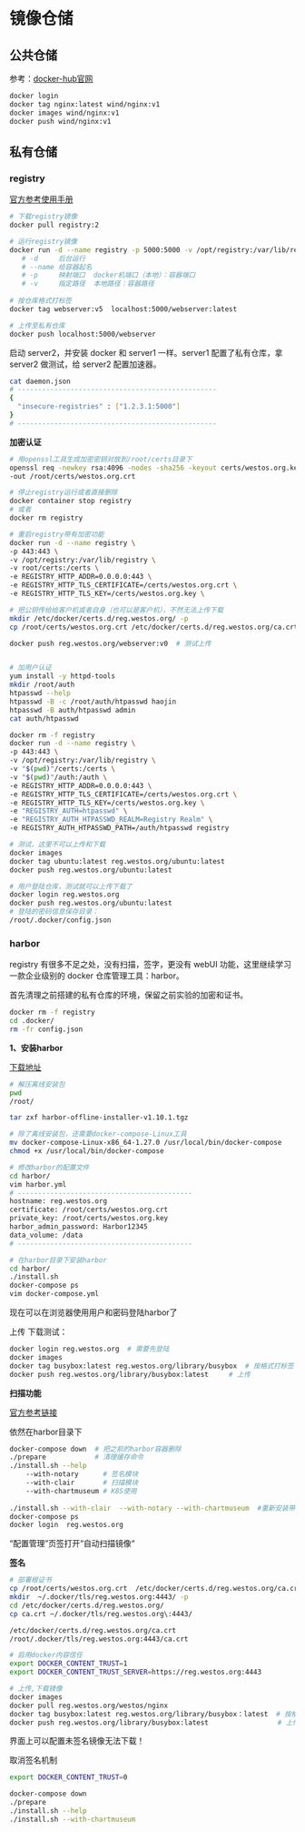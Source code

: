 # 镜像仓储



## 公共仓储

参考：[docker-hub官网](https://hub.docker.com/)

```sh
docker login
docker tag nginx:latest wind/nginx:v1
docker images wind/nginx:v1
docker push wind/nginx:v1
```



## 私有仓储



### registry

[官方参考使用手册](https://docs.docker.com/registry/insecure/)

```sh
# 下载registry镜像
docker pull registry:2

# 运行registry镜像
docker run -d --name registry -p 5000:5000 -v /opt/registry:/var/lib/registry registry
   # -d     后台运行 
   # --name 给容器起名  
   # -p     映射端口  docker机端口（本地）：容器端口
   # -v     指定路径  本地路径：容器路径
   
# 按仓库格式打标签
docker tag webserver:v5  localhost:5000/webserver:latest

# 上传至私有仓库
docker push localhost:5000/webserver
```

启动 server2，并安装 docker 和 server1 一样。server1 配置了私有仓库，拿 server2 做测试，给 server2 配置加速器。

```sh
cat daemon.json
# -------------------------------------------------
{
  "insecure-registries" : ["1.2.3.1:5000"]
}
# -------------------------------------------------
```

**加密认证**

```sh
# 用openssl工具生成加密密钥对放到/root/certs目录下
openssl req -newkey rsa:4096 -nodes -sha256 -keyout certs/westos.org.key -x509 -days 365 \
-out /root/certs/westos.org.crt

# 停止registry运行或者直接删除
docker container stop registry 
# 或者 
docker rm registry

# 重启registry带有加密功能
docker run -d --name registry \
-p 443:443 \
-v /opt/registry:/var/lib/registry \
-v root/certs:/certs \
-e REGISTRY_HTTP_ADDR=0.0.0.0:443 \
-e REGISTRY_HTTP_TLS_CERTIFICATE=/certs/westos.org.crt \
-e REGISTRY_HTTP_TLS_KEY=/certs/westos.org.key \

# 把公钥传给给客户机或者自身（也可以是客户机），不然无法上传下载
mkdir /etc/docker/certs.d/reg.westos.org/ -p
cp /root/certs/westos.org.crt /etc/docker/certs.d/reg.westos.org/ca.crt

docker push reg.westos.org/webserver:v0  # 测试上传


# 加用户认证
yum install -y httpd-tools
mkdir /root/auth
htpasswd --help
htpasswd -B -c /root/auth/htpasswd haojin
htpasswd -B auth/htpasswd admin
cat auth/htpasswd 

docker rm -f registry 
docker run -d --name registry \
-p 443:443 \
-v /opt/registry:/var/lib/registry \
-v "$(pwd)"/certs:/certs \
-v "$(pwd)"/auth:/auth \
-e REGISTRY_HTTP_ADDR=0.0.0.0:443 \
-e REGISTRY_HTTP_TLS_CERTIFICATE=/certs/westos.org.crt \
-e REGISTRY_HTTP_TLS_KEY=/certs/westos.org.key \
-e "REGISTRY_AUTH=htpasswd" \
-e "REGISTRY_AUTH_HTPASSWD_REALM=Registry Realm" \
-e REGISTRY_AUTH_HTPASSWD_PATH=/auth/htpasswd registry

# 测试，这里不可以上传和下载
docker images 
docker tag ubuntu:latest reg.westos.org/ubuntu:latest
docker push reg.westos.org/ubuntu:latest

# 用户登陆仓库，测试就可以上传下载了
docker login reg.westos.org
docker push reg.westos.org/ubuntu:latest
# 登陆的密码信息保存目录：
/root/.docker/config.json
```



### harbor

registry 有很多不足之处，没有扫描，签字，更没有 webUI 功能，这里继续学习一款企业级别的 docker 仓库管理工具：harbor。

首先清理之前搭建的私有仓库的环境，保留之前实验的加密和证书。

```sh
docker rm -f registry 
cd .docker/
rm -fr config.json
```

**1、安装harbor**

[下载地址](https://github.com/goharbor/harbor/releases)

```sh
# 解压离线安装包
pwd
/root/

tar zxf harbor-offline-installer-v1.10.1.tgz 

# 除了离线安装包，还需要docker-compose-Linux工具
mv docker-compose-Linux-x86_64-1.27.0 /usr/local/bin/docker-compose
chmod +x /usr/local/bin/docker-compose

# 修改harbor的配置文件
cd harbor/
vim harbor.yml
# -------------------------------------------
hostname: reg.westos.org
certificate: /root/certs/westos.org.crt
private_key: /root/certs/westos.org.key
harbor_admin_password: Harbor12345
data_volume: /data
# -------------------------------------------

# 在harbor目录下安装harbor
cd harbor/
./install.sh 
docker-compose ps
vim docker-compose.yml
```

现在可以在浏览器使用用户和密码登陆harbor了

上传 下载测试：

```sh
docker login reg.westos.org  # 需要先登陆
docker images
docker tag busybox:latest reg.westos.org/library/busybox  # 按格式打标签
docker push reg.westos.org/library/busybox:latest     # 上传
```

**扫描功能**

[官方参考链接](https://goharbor.io/docs/1.10/working-with-projects/working-with-images/pulling-pushing-images/)

依然在harbor目录下

```sh
docker-compose down  # 把之前的harbor容器删除
./prepare            # 清理缓存命令
./install.sh --help
    --with-notary      # 签名模块
    --with-clair       # 扫描模块
    --with-chartmuseum # K8S使用
   
./install.sh --with-clair  --with-notary --with-chartmuseum  #重新安装带扫描签名模块的harbor
docker-compose ps
docker login  reg.westos.org
```

“配置管理”页签打开“自动扫描镜像“

**签名**

```sh
# 部署根证书
cp /root/certs/westos.org.crt  /etc/docker/certs.d/reg.westos.org/ca.crt
mkdir  ~/.docker/tls/reg.westos.org:4443/ -p
cd /etc/docker/certs.d/reg.westos.org/
cp ca.crt ~/.docker/tls/reg.westos.org\:4443/

/etc/docker/certs.d/reg.westos.org/ca.crt
/root/.docker/tls/reg.westos.org:4443/ca.crt

# 启用docker内容信任
export DOCKER_CONTENT_TRUST=1    
export DOCKER_CONTENT_TRUST_SERVER=https://reg.westos.org:4443  

# 上传,下载镜像
docker images
docker pull reg.westos.org/westos/nginx
docker tag busybox:latest reg.westos.org/library/busybox：latest  # 按格式打标签
docker push reg.westos.org/library/busybox:latest                 # 上传
```

界面上可以配置未签名镜像无法下载！

取消签名机制

```sh
export DOCKER_CONTENT_TRUST=0

docker-compose down
./prepare
./install.sh --help
./install.sh --with-chartmuseum
```

